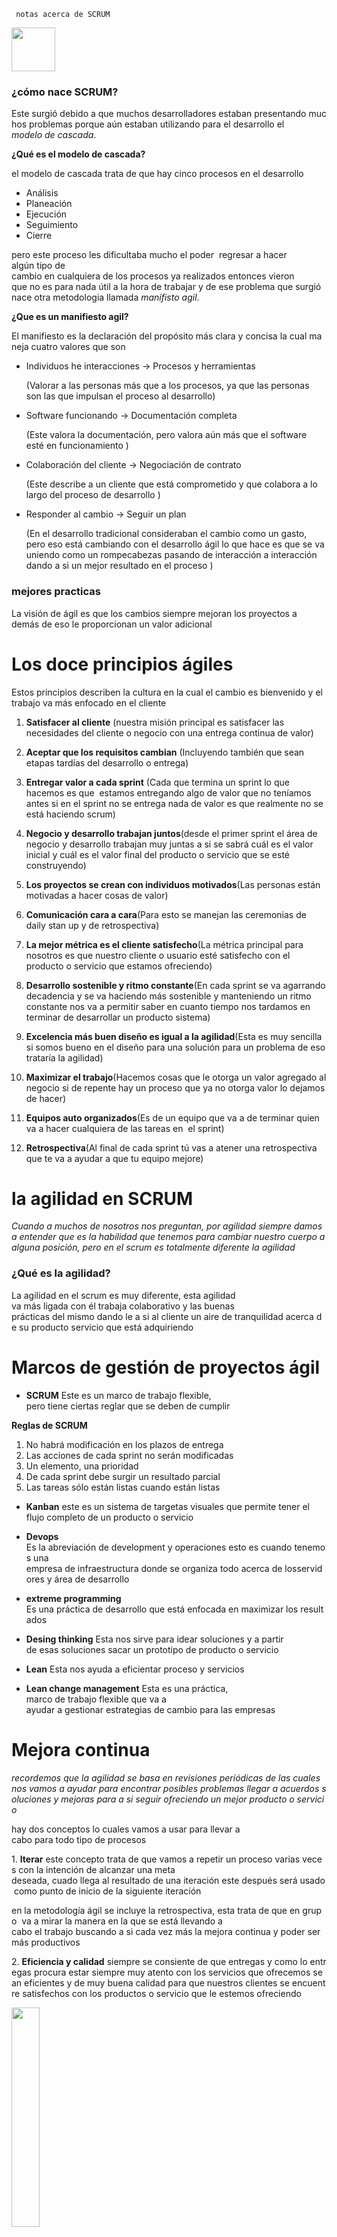 ```  notas acerca de SCRUM ```

<img src="https://cdn-icons-png.flaticon.com/512/3983/3983390.png" width="70px">

### ¿cómo nace SCRUM?
Este surgió debido a que muchos desarrolladores estaban presentando muchos problemas porque aún estaban utilizando para el desarrollo el *modelo de cascada*.

**¿Qué es el modelo de cascada?**


el modelo de cascada trata de que hay cinco procesos en el desarrollo

- Análisis 
- Planeación
- Ejecución
- Seguimiento 
- Cierre 

pero este proceso les dificultaba mucho el poder  regresar a hacer algún tipo de cambio en cualquiera de los procesos ya realizados entonces vieron que no es para nada útil a la hora de trabajar y de ese problema que surgió nace otra metodologia llamada *manifisto agil*.

**¿Que es un manifiesto agil?**



El manifiesto es la declaración del propósito más clara y concisa la cual maneja cuatro valores que son 

- Individuos he interacciones -> Procesos y herramientas

  (Valorar a las personas más que a los procesos, ya que las personas son las que impulsan el proceso al desarrollo)

- Software funcionando -> Documentación completa

  (Este valora la documentación, pero valora aún más que el software esté en funcionamiento )

- Colaboración del cliente -> Negociación de contrato

  (Este describe a un cliente que está comprometido y que colabora a lo largo del proceso de desarrollo )

- Responder al cambio -> Seguir un plan 

  (En el desarrollo tradicional consideraban el cambio como un gasto, pero eso está cambiando con el desarrollo ágil lo que hace es que se va uniendo como un rompecabezas pasando de interacción a interacción dando a si un mejor resultado en el proceso )

### mejores practicas
La visión de ágil es que los cambios siempre mejoran los proyectos a demás de eso le proporcionan un valor adicional 

# Los doce principios ágiles 

Estos principios describen la cultura en la cual el cambio es bienvenido y el trabajo va más enfocado en el cliente

1. **Satisfacer al cliente**
(nuestra misión principal es satisfacer las necesidades del cliente o negocio con una entrega continua de valor)

2. **Aceptar que los requisitos cambian** (Incluyendo también que sean etapas tardías del desarrollo o entrega)

3. **Entregar valor a cada sprint** (Cada que termina un sprint lo que hacemos es que  estamos entregando algo de valor que no teníamos antes si en el sprint no se entrega nada de valor es que realmente no se está haciendo scrum)

4. **Negocio y desarrollo trabajan juntos**(desde el primer sprint el área de negocio y desarrollo trabajan muy juntas a si se sabrá cuál es el valor inicial y cuál es el valor final del producto o servicio que se esté construyendo)

5. **Los  proyectos se crean con individuos motivados**(Las personas están motivadas a hacer cosas de valor)

6. **Comunicación cara a cara**(Para esto se manejan las ceremonias de daily stan up y de retrospectiva)

7. **La mejor métrica es el cliente satisfecho**(La métrica principal para nosotros es que nuestro cliente o usuario esté satisfecho con el producto o servicio que estamos ofreciendo)

8. **Desarrollo sostenible y ritmo constante**(En cada sprint se va agarrando decadencia y se va haciendo más sostenible y manteniendo un ritmo constante nos va a permitir saber en cuanto tiempo nos tardamos en terminar de desarrollar un producto sistema)

9. **Excelencia más  buen diseño es igual a la agilidad**(Esta es muy sencilla si somos bueno en el diseño para una solución para un problema de eso trataría la agilidad)

10. **Maximizar el trabajo**(Hacemos cosas que le otorga un valor agregado al negocio si de repente hay un proceso que ya no otorga valor lo dejamos de hacer)

11. **Equipos auto organizados**(Es de un equipo que va a de terminar quien va a hacer cualquiera de las tareas en  el sprint)

12. **Retrospectiva**(Al final de cada sprint tú vas a atener una retrospectiva que te va a ayudar a que tu equipo mejore)

# la agilidad en SCRUM
*Cuando a muchos de nosotros nos preguntan, por agilidad siempre damos a entender que es la habilidad que tenemos para cambiar nuestro cuerpo a alguna posición, pero en el scrum es totalmente diferente la agilidad*

### ¿Qué es la agilidad?
La agilidad en el scrum es muy diferente, esta agilidad va más ligada con él trabaja colaborativo y las buenas prácticas del mismo dando le a si al cliente un aire de tranquilidad acerca de su producto servicio que está adquiriendo 

# Marcos de gestión de proyectos ágil
- **SCRUM** Este es un marco de trabajo flexible, pero tiene ciertas reglar que se deben de cumplir 

**Reglas de SCRUM**
1. No habrá modificación en los plazos de entrega
2. Las acciones de cada sprint no serán modificadas
3. Un elemento, una prioridad
4. De cada sprint debe surgir un resultado parcial
5. Las tareas sólo están listas cuando están listas

- **Kanban** este es un sistema de targetas visuales que permite tener el flujo completo de un producto o servicio

- **Devops**
Es la abreviación de development y operaciones esto es cuando tenemos una empresa de infraestructura donde se organiza todo acerca de losservidores y área de desarrollo

- **extreme programming** Es una práctica de desarrollo que está enfocada en maximizar los resultados

- **Desing thinking** Esta nos sirve para idear soluciones y a partir de esas soluciones sacar un prototipo de producto o servicio 

- **Lean** Esta nos ayuda a eficientar proceso y servicios 
- **Lean change management** Esta es una práctica, marco de trabajo flexible que va a ayudar a gestionar estrategias de cambio para las empresas

# Mejora continua
*recordemos que la agilidad se basa en revisiones periódicas de las cuales nos vamos a ayudar para encontrar posibles problemas llegar a acuerdos soluciones y mejoras para a si seguir ofreciendo un mejor producto o servicio*

hay dos conceptos lo cuales vamos a usar para llevar a cabo para todo tipo de procesos

1. **Iterar** este concepto trata de que vamos a repetir un proceso varias veces con la intención de alcanzar una meta 
deseada, cuado llega al resultado de una iteración este después será usado como punto de inicio de la siguiente iteración

en la metodología ágil se incluye la retrospectiva, esta trata de que en grupo  va a mirar la manera en la que se está llevando a cabo el trabajo buscando a si cada vez más la mejora continua y poder ser más productivos

2. **Eficiencia y calidad** siempre se consiente de que entregas y como lo entregas procura estar siempre muy atento con los servicios que ofrecemos sean eficientes y de muy buena calidad para que nuestros clientes se encuentre satisfechos con los productos o servicio que le estemos ofreciendo 

<img src="https://www.ecured.cu/images/5/5d/MejoraContinua.JPG" width="30%">


# Tres pilares que tiene scrum que soporta toda la implementación de los procesos

<img src="https://scrumorg-website-prod.s3.amazonaws.com/drupal/inline-images/Pilares.jpg" width="30%">


**Transparencia**

Este trata de la visibilidad que se le debe de dar a todo lo que se esté trabajando debido aque  hay procesos muy  significativos los cuales deben de ser visibles para las personas que son responsables de los resultados del equipo

**Adaptación**

Este pilar trata de hacerlos ajustes necesarios en los procesos para a si ir minimizándola posibilidad de un  posible desvío en el  proceso

**Inspeccion**

Este trata de que cada  mejora que vaya surgiendo en el proceso debe de tener inspecciones muy frecuentemente para así ir llevando un control más a fondo de los procesos que se desean aplicar 

# Equipos auto-organizados
Cuando hablamos de equipos autoorganizados nos referimos a esas personas con la capacidad deexpandir su zona de aprendizaje, ejercitar más sus habilidades  y facilitar mejores resultados en el proceso que se esté llevando, esto es fundamental para el scrum y los demás marcos de trabajo ágil, de hecho el manifiesto ágil incluye a los equipos de autorrealización como un principio clave debido a que los mejores diseños, arquitecturas y requisitos surgen de los equipos autoorganizados, al permitir que losequipos se autoorganicen se les está encomendando que se haga cargo de los problemas que surgen mientras resuelven su trabajo 

# Como saber si scrum es el camino correcto para la realización de mis proyectos
Para ello hay dos preguntas que nos debemos de formular que nos puede servir para tomar la mejor decisión  

```¿Con qué frecuencia la parte interesada va a afectar  su desarrollo?```

```¿Con cuántas personas cuento para el desarrollo del proyecto?```

Cuando resuelvas estas dos preguntas nos podemos detener para analizar si scrum es el marco de trabajo que podemos usar en el proyecto. 

## scrum
es una herramienta que se utiliza para organizar el trabajo en piezas pequeñas
y organizada las cuales se pueden completar en un periodo de tiempo determinado o variable,
ese periodo de tiempo es utilizado para
- **Planificar**
- **Organizar**
- **Administrar**
- **Optimizar un determinado problema**

# Características de un equipo de trabajo

## Ventajas
- **Satisfacción**
- **Calidad**
- **Sinergia**

## Desventajas
- **Conformismo**
- **Tiempo**
- **Lento**

# Fases de un equipo de trabajo

Es muy importante tener en cuenta que todos los equipos pasaran por estas fases

- **Orientación**
- **Insatisfacción**
- **Resolución**
- **Producción**
- **Finalización**

```Una de las etapas más importantes que pasaran como equipo es la insatisfacción, ya que en el proceso se sentirán perdidos o desmotivados para este tipo de situación se recomienda ir buscando soluciones que ayuden al equipo a salir de esa fase para poder pasar ala fase de resolucion ```

# Roles positivos dentro de el equipo

## Rol
### - Cerebro

<img src="https://cdn-icons-png.flaticon.com/512/3576/3576226.png" width="50px">

- **Contribución**

Creativo e imaginativo poco ortodoxo y es capaz de resolver los problemas difíciles

- **Debilidad permitida**

Ignora los incidentes es demasiado absorto en sus pensamientos como para tener una buena comunicación eficaz

### - Coordinador

<img src="https://cdn-icons-png.flaticon.com/512/3048/3048122.png" width="50px">

- **Contribución**

Es una persona muy madura segura de sí misma tiene muy claras las metas que desea alcanzar promueve la toma de las decisiones y delega muy bien los trabajos

- **Debilidad permitida**

Se puede percibir que es muy manipulador y tiende a descargarse de su trabajo personal

### - Monitor evaluador

<img src="https://cdn-icons-png.flaticon.com/512/2643/2643516.png" width="50px">

- **Contribución**

Serio es muy perspicaz y estratega percibe todas las opciones

- **Debilidad permitida**

Carece de iniciativa propia y habilidad para inspirar a los demás

### - Implementador
<img src="https://cdn-icons-png.flaticon.com/512/1728/1728424.png" width="50px">

- **Contribución**

Disciplinado, leal, conservador y muy eficiente es capaz de transformar la ideas en acciones
- **Debilidad permitida**

Inflexible en cierta medida lento en responder a nuevas posibilidades

### - Finalizador
<img src="https://cdn-icons-png.flaticon.com/512/3602/3602573.png" width="50px">

- **Contribución**

Esmerado ansioso busca los errores y las omisiones realiza las tareas en el plazo establecido
- **Debilidad permitida**

Tiende a preocuparse excesivamente regio a delegar

### - Investigador de recursos
<img src="https://cdn-icons-png.flaticon.com/512/2472/2472702.png" width="50px">

- **Contribución**

Contribución,  extrovertida, entusiasta y comunicativo siempre está en busca de nuevas oportunidades
- **Debilidad permitida**

Demasiado optimista pierde el interés una vez el entusiasmo se inicie a perder 
### - Impulsor
<img src="https://cdn-icons-png.flaticon.com/512/4064/4064267.png" width="50px">

- **Contribución**

Retador, dinámico  trabaja muy bien estando bajo presión suele tener mucha iniciativa propia 
- **Debilidad permitida**

Propenso a provocar un  problema puede ofender alas personas que se encuentren a su alrededor 
### - Cohesionador
<img src="https://cdn-icons-png.flaticon.com/512/1534/1534938.png" width="50px">

- **Contribución**

Cooperador, apacible, perceptivo y muy diplomático escucha e impide los enfrentamientos 
- **Debilidad permitida**

Es muy indeciso en situaciones cruciales 
### - Expecialista
<img src="https://cdn-icons-png.flaticon.com/512/2452/2452211.png" width="50px">

- **Contribución**

Solo le interesa una cosa a tiempo aporta cualidades y conocimientos específicos 
- **Debilidad permitida**

Contribuye solo cuando se trata de un tema en el que tenga mucho conocimiento y es muy técnico 

# Comportamiento de apoyo como líder
```Hay que romper el paradigma de líder autoritario```

Como líder tenemos cuatro fases cada una muy importante

- **asesoramiento**

Como líder es importante que reforcemos la motivación del equipo, da mayor autonomía en la toma de decisiones, reconoce los logros que sé alcanzan en el equipo cuando inicies a delegar hazlo de a poca asta llegar al punto donde el equipo ya pueda abarcar trabajo más grande
procura que tus responsabilidades como líder sean pocas para que no vaya a generar discordia en el equipo y por último fomenta la libre expresión de tu equipo
- **supervisión**

Requiere un uso intenso de los comportamientos  de trabajo  
define las metas  para hacer  las más realistas y seguras de fomentar 
fomenta al grupo en sus habilidades de trabajo como equipo 
recabar las opiniones de todos escucha y manifiéstales que todos tiene el mismo poder  de decisión 

- **delegación**

Como grupo tiene la capacidad de funcionar de modo autónomo, como líder debes de delegar  de ir empezando a abordar otras funciones 
- **control**

Proporciona información para aclarar las tareas como grupo tener en cuenta que no se toman decisiones sin antes aclarar los objetivos 

# Retro alimentacion efectiva
<img src="https://cdn-icons-png.flaticon.com/512/1256/1256650.png" width="70px">

Es necesario que se haga este tipo de retroalimentación, ya que esto ayudara a que haya mejores resultados en el equipo

### Reglas para una buena retroalimentación sana

- ## Descriptiva
Describe el comportamiento sobre el cual quieres dar la retroalimentación no describas a la persona, eso está mal y tu equipo lo tomara de muy mala manera

- ## Aplicable
Ten en cuenta lo que vayas a decir a esta persona se sienta cómoda de aplicarlo sin que se vaya a sentir que es una obligación, y sé muy realista con las metas a lograr no pidas  algo que posiblemente puede ser inalcanzable

- ## Da retroalimentación positiva
Siempre empieza identificando un comportamiento positivo y después si llega a tocar el problema que se está presentando con muy buena actitud y comunicacion 

- ## Concreto
Sé muy concreto con lo que pidas para qué la persona ala  que le estés haciendo la retroalimentación no se vaya a sentir confundido

- ## Oportuna
Siempre intenta dar la retroalimentación de una manera muy oportuna 

- ## Directo
Como líder que eres tienes que ser muy directo al hablar con las personas y no dejes pasar los momentos para  decir las cosas 

# Roles y sus responsabilidades

### Master y responsabilidades
## Scrum master
Este rol es muy importante, es el responsable de asegurar que el scrum sea entendido y adoptado, asegurando que el equipo de trabajo se ajuste a la teoría, práctica y reglas que se manejan

Los scrum master son personas que lideran al equipo y están al servicio, ellos son muy conocidos por que ayudan a las personas externas de el equipo a entender cómo es la interacción con el scrum si puede ser de ayuda en el proceso que se esté manejando, los Scrum master ayudan a modificar las interacciones
## ```tareas que realiza un scrum master```
<img src="https://cdn-icons-png.flaticon.com/512/1253/1253665.png" width="70px">

## Scrum master a el servicio de el dueño de el producto
- encontrar técnicas para gestionar la lista de productos, ayuda a el equipo a entender la lista de productos
- Entiende la planificación de la lista de  productos
- asegurarse que el dueño conozca cómo ordenar  la lista de productos
- entiende y practica la agilidad
- facilita los eventos en Scrum
## Servicio a el equipo de desarrollo
- Guia en ser autoorganizados y multifuncionales
- ayuda a crear productos de alto valor
- elimina impedimentos para el progreso
- facilita los eventos de Scrum
## Servicio a la organización
- liderar y guíar a la organización
- planificar las implementaciones de scrum
- ayuda a los empleados a entender scrum
- motivar los cambios para mejores resultados
- trabajar con otros scrum master

## Product owner(Dueño de el producto)
<img src="https://cdn-icons-png.flaticon.com/512/4805/4805644.png" width="70px">

Es el responsable de maximizar  el valor del producto y del trabajo del equipo, como dueño del producto es el único responsable de gestionar la lista de productos

## ```gestión de la lista de productos(Product backlog)```
- expresar claramente  los elementos del producto
- ordenar los elementos para alcanzar los objetivos establecidos
- optimizar el valor de trabajo que desempeña un equipo
- asegurar que la lista de productos sea visible para todo el equipo

como dueño él podría hacer el trabajo solo o delegar parte de el trabajo, pero sin embargo el dueño sigue siendo el único responsable del trabajo

## ```Para que el dueño del producto pueda hacer bien su trabajo ```
- la organización debe de respetar sus decisiones y opiniones
- las decisiones que tome se verán reflejadas en el producto
- no es permitido que haya un trabajo en base a requerimientos diferentes a los establecidos
## Ciclo de vida de el producto(product life cycle
<img src="https://cdn-icons.flaticon.com/png/512/4465/premium/4465691.png?token=exp=1634922520~hmac=0a0ecc5119d56d0137254429608f0ca0" width="70px">

para entender el ciclo del producto tenemos que ver las cuatro etapas que este tiene, las cuales tiene un significado muy diferente para las empresas que tratan de administrar el ciclo de vida
## ```variables principales y ciclo del producto```
- venta
- tiempo

### fase 1
- la introducción

esta fase es la que apenas se esta metiendo un producto en el mercado donde las ganancias son bajas y no tiene tanto reconocimiento en esta fase es importante siempre hacer estrategias para que el producto pueda generar un muy buen impacto entre las personas
### fase 2
- crecimiento

en esta fase ya podemos ver las ganancias y el reconocimiento que se está ganando el producto por parte de las personas
### fase 3
- madurez

el producto ya genera aún más ganancias y ya ha ganado más reconocimiento
### fase 4
- declive

esta fase es la más peligrosa ya el producto tiene demasiado reconocimiento y la tecnología ha evolucionado aún más y cada vez más la competencia maneja productos similares a el nuestro o iguales
para que en esta fase no vaya a ver una caída completa del producto lo que se debe de hacer innovar para que así el producto siempre se mantenga arriba está innovaciones se hacen en la retroalimentación en los sprint

<img src="https://www.twi-global.com/CachedImage.axd?ImageName=Product-Life-Cycle-Diagram.jpg&ImageWidth=800&ImageHeight=611&ImageVersionID=107543&ImageModified=20210621110712" width="30%">

## Scrum developer(equipo de desarrollo)
<img src="https://cdn-icons.flaticon.com/png/512/3316/premium/3316542.png?token=exp=1634923448~hmac=72f5dbb3805315f36364fcb23a8441a2" width="70px">

este rol consiste en los profesionales que desempeñan el trabajo de entregar un incremento del producto ya finalizado teniendo en cuenta que después de cada sprint potencialmente se puede poner en producción las personas que hacen parte del equipo de desarrollo participan en la creación de ese incremento del producto
estos equipos de desarrollo son conocidos por ser estructurados y empoderados para organizar y estructurar su propio trabajo,por otra parte está la sinergia la cual optimiza la eficiencia y efectividad

## ```estos equipos se caracterizan por ser```
- autoorganizados
- multifacéticos
- el scrum no reconoce títulos todos son iguales en el desarrollo
- el scrum no reconoce los sub-equipos

los miembros del equipo puede tener habilidades especializadas pero la responsabilidad siempre cae en el equipo,
también hay que ver que el tamaño óptimo del equipo es pequeño como para permanecer ágil y puede ser lo suficientemente grande para completar el trabajo

## Stakeholder(parte interesada clave)
<img src="https://cdn-icons-png.flaticon.com/512/2583/2583245.png" width="70px">

Los dueños de los productos requieren que los stakeholders asistan a la revisión de los scrum sprint

## ```¿Quiénes son esas personas interesadas?```
una persona externa a el equipo de trabajo scrum con conocimientos específicos que pueden ayudar a el descubrimiento incremental del producto

## ```los stakeholders categorías```
- usuario-persona que hace uso de el producto
- Cliente externo-persona que es responsable de pagar el producto para hacer uso del

## ```Personas interesada claves en el scrum```
estas personas son las que reciben un beneficio financiero directo el cual les ayuda a ganar más dinero o ahorrar el dinero al usar el producto o servicio




























